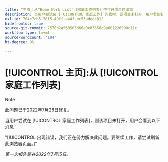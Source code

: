 ```yaml
---
title: “主页：从“Home Work List”（家庭工作列表）中打开项目时出错
description: 当用户尝试在 [!UICONTROL 家庭工作] 列表时，该项目未打开，用户看到错误消息。
exl-id: 704e7cb5-78f5-49ff-a44f-bc53adeac812
hidefromtoc: true
source-git-commit: 7570b2a560505d66e0e83656c9a601226998c11c
workflow-type: tm+mt
source-wordcount: '104'
ht-degree: 0%

---
```


# [!UICONTROL 主页]:从 [!UICONTROL 家庭工作列表]

>[!NOTE]
>
>此问题已于2022年7月28日修复。

当用户尝试在 [!UICONTROL 家庭工作列表]，则该项目未打开，用户会看到以下消息：

&quot;[!UICONTROL 出现错误，我们正在努力解决此问题。要继续工作，请尝试刷新此浏览器页面。]&quot;

_第一次报告是在2022年7月15日。_
